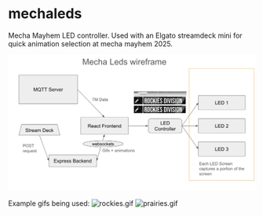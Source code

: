 # mechaleds


Mecha Mayhem LED controller. Used with an Elgato streamdeck mini for quick animation selection at mecha mayhem 2025.

![img.png](img.png)

Example gifs being used:
![rockies.gif](backend/public/rockies.gif)
![prairies.gif](backend/public/prairies.gif)


